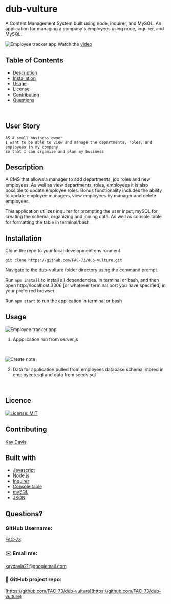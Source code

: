 # dub-vulture
A Content Management System built using node, inquirer, and MySQL. An application for managing a company's employees using node, inquirer, and MySQL.
<br />

![Employee tracker app](https://github.com/FAC-73/dub-vulture/blob/main/assets/screenRecord.png?raw=true)
Watch the [video](https://github.com/FAC-73/dub-vulture/raw/main/assets/application_video.mov)
<br />

## Table of Contents
- [Description](#description)
- [Installation](#installation)
- [Usage](#usage)
- [License](#license)
- [Contributing](#contributing)
- [Questions](#questions)


<br />

## User Story

```
AS A small business owner
I want to be able to view and manage the departments, roles, and employees in my company
So that I can organize and plan my business
```
  
## Description

A CMS that allows a manager to add departments, job roles and new employees. As well as view departments, roles, employees it is also possible to update employee roles. Bonus functionality includes the ability to update employee managers, view employees by manager and delete employees. <br>

This application utilizes inquirer for prompting the user input, mySQL for creating the schema, organizing and joining data. As well as console.table for formatting the table in terminal/bash. 

## Installation
Clone the repo to your local development environment.

```md
git clone https://github.com/FAC-73/dub-vulture.git
```
Navigate to the dub-vulture folder directory using the command prompt.

Run `npm install` to install all dependencies. in terminal or bash, and then open http://localhost:3306 [or whatever terminal port you have specified] in your preferred browser. 

Run `npm start` to run the application in terminal or bash 

## Usage

![Employee tracker app](https://github.com/FAC-73/dub-vulture/blob/main/assets/screenRecord.png?raw=true)
<br />
1. Appplication run from server.js
<br />

![Create note](https://github.com/FAC-73/dub-vulture/blob/main/Assets/Create-new.png?raw=true)
<br />

2. Data for application pulled from employees database schema, stored in employees.sql and data from seeds.sql
<br />

## Licence
[![License: MIT](https://img.shields.io/badge/License-MIT-yellow.svg)](https://opensource.org/licenses/MIT)
<br />

## Contributing
[Kay Davis](https://github.com/FAC-73)
<br />

## Built with
- [Javascript](https://www.w3schools.com/jsref/default.asp)
- [Node.js](https://nodejs.org/en/)
- [Inquirer](https://www.npmjs.com/package/inquirer/v/0.2.3)
- [Console.table](https://www.npmjs.com/package/console.table)
- [mySQL](https://www.mysql.com/)
- [JSON](https://www.json.org/json-en.html)

## Questions?

### GitHub Username:
[FAC-73](https://github.com/FAC-73)

###  ✉️ Email me:
[kaydavis21@googlemail.com](mailto:kaydavis21@googlemail.com)

### 📁 GitHub project repo:
[https://github.com/FAC-73/dub-vulture](https://github.com/FAC-73/dub-vulture)
